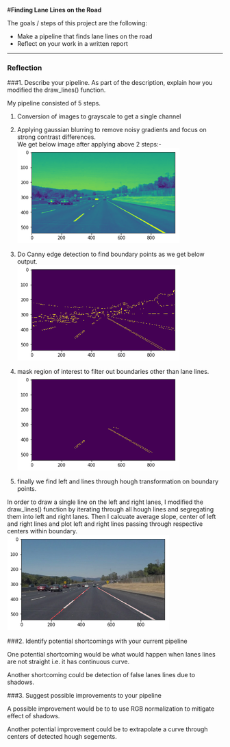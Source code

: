 #**Finding Lane Lines on the Road** 

The goals / steps of this project are the following:
* Make a pipeline that finds lane lines on the road
* Reflect on your work in a written report


[//]: # (Image References)

[image1]: ./examples/grayscale.jpg "Grayscale"
[pipe1]: ./write_images/gaussian.png "Gaussian"
[pipe2]: ./write_images/canny.png "Canny"
[pipe3]: ./write_images/region.png "Region"
[pipe4]: ./write_images/hough.png "Hough"

---

### Reflection

###1. Describe your pipeline. As part of the description, explain how you modified the draw_lines() function.

My pipeline consisted of 5 steps.  
1) Conversion of images to grayscale to get a single channel    

2) Applying gaussian blurring to remove noisy gradients and focus on strong contrast differences.  
We get below image after applying above 2 steps:-  
![gray image][pipe1]   

3) Do Canny edge detection to find boundary points as we get below output.     
![canny image][pipe2]   
  
4) mask region of interest to filter out boundaries other than lane lines.    
![region image][pipe3]   

5) finally we find left and lines through hough transformation on boundary points.   

In order to draw a single line on the left and right lanes, I modified the draw_lines() function by iterating through all hough lines and segregating them into left and right lanes. Then I calcuate average slope, center of left and right lines and plot left and right lines passing through respective centers within boundary.   
![region image][pipe4]   


###2. Identify potential shortcomings with your current pipeline


One potential shortcoming would be what would happen when lanes lines are not straight i.e. it has continuous curve.  

Another shortcoming could be detection of false lanes lines due to shadows. 


###3. Suggest possible improvements to your pipeline

A possible improvement would be to to use RGB normalization to mitigate effect of shadows.  

Another potential improvement could be to extrapolate a curve through centers of detected hough segements.
